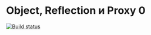 #  Object, Reflection и Proxy 0

[![Build status](https://ci.appveyor.com/api/projects/status/ykfeyt0uvom3t5ti?svg=true)](https://ci.appveyor.com/project/Pokimonka/js_object_proxy0)
